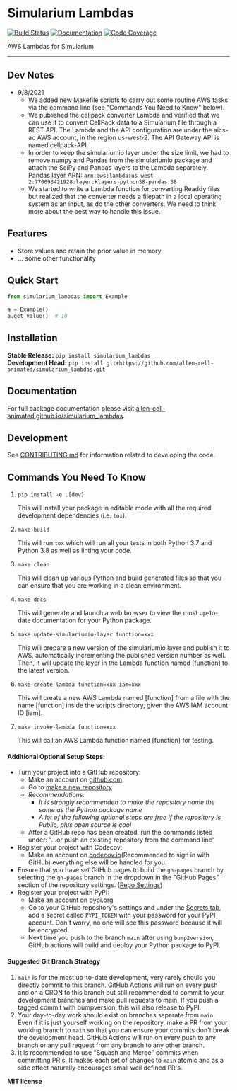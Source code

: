 # Simularium Lambdas

[![Build Status](https://github.com/allen-cell-animated/simularium_lambdas/workflows/Build%20Main/badge.svg)](https://github.com/allen-cell-animated/simularium_lambdas/actions)
[![Documentation](https://github.com/allen-cell-animated/simularium_lambdas/workflows/Documentation/badge.svg)](https://allen-cell-animated.github.io/simularium_lambdas/)
[![Code Coverage](https://codecov.io/gh/allen-cell-animated/simularium_lambdas/branch/main/graph/badge.svg)](https://codecov.io/gh/allen-cell-animated/simularium_lambdas)

AWS Lambdas for Simularium

---

## Dev Notes
- 9/8/2021
    - We added new Makefile scripts to carry out some routine AWS tasks via the command line (see "Commands You Need to Know" below).
    - We published the cellpack converter Lambda and verified that we can use it to convert CellPack data to a Simularium file through a REST API. The Lambda and the API configuration are under the aics-ac AWS account, in the region us-west-2. The API Gateway API is named cellpack-API.
    - In order to keep the simulariumio layer under the size limit, we had to remove numpy and Pandas from the simulariumio package and attach the SciPy and Pandas layers to the Lambda separately. Pandas layer ARN: `arn:aws:lambda:us-west-2:770693421928:layer:Klayers-python38-pandas:38`
    - We started to write a Lambda function for converting Readdy files but realized that the converter needs a filepath in a local operating system as an input, as do the other converters. We need to think more about the best way to handle this issue.

## Features

-   Store values and retain the prior value in memory
-   ... some other functionality

## Quick Start

```python
from simularium_lambdas import Example

a = Example()
a.get_value()  # 10
```

## Installation

**Stable Release:** `pip install simularium_lambdas`<br>
**Development Head:** `pip install git+https://github.com/allen-cell-animated/simularium_lambdas.git`

## Documentation

For full package documentation please visit [allen-cell-animated.github.io/simularium_lambdas](https://allen-cell-animated.github.io/simularium_lambdas).

## Development

See [CONTRIBUTING.md](CONTRIBUTING.md) for information related to developing the code.

## Commands You Need To Know

1. `pip install -e .[dev]`

    This will install your package in editable mode with all the required development
    dependencies (i.e. `tox`).

2. `make build`

    This will run `tox` which will run all your tests in both Python 3.7
    and Python 3.8 as well as linting your code.

3. `make clean`

    This will clean up various Python and build generated files so that you can ensure
    that you are working in a clean environment.

4. `make docs`

    This will generate and launch a web browser to view the most up-to-date
    documentation for your Python package.

5. `make update-simulariumio-layer function=xxx`

    This will prepare a new version of the simulariumio layer and publish it to AWS, automatically incrementing
    the published version number as well. Then, it will update the layer in the Lambda function named [function] to the latest version.

6. `make create-lambda function=xxx iam=xxx`
    
    This will create a new AWS Lambda named [function] from a file with the name [function] inside the
    scripts directory, given the AWS IAM account ID [iam].

7. `make invoke-lambda function=xxx`

    This will call an AWS Lambda function named [function] for testing.


#### Additional Optional Setup Steps:

-   Turn your project into a GitHub repository:
    -   Make an account on [github.com](https://github.com)
    -   Go to [make a new repository](https://github.com/new)
    -   _Recommendations:_
        -   _It is strongly recommended to make the repository name the same as the Python
            package name_
        -   _A lot of the following optional steps are *free* if the repository is Public,
            plus open source is cool_
    -   After a GitHub repo has been created, run the commands listed under:
        "...or push an existing repository from the command line"
-   Register your project with Codecov:
    -   Make an account on [codecov.io](https://codecov.io)(Recommended to sign in with GitHub)
        everything else will be handled for you.
-   Ensure that you have set GitHub pages to build the `gh-pages` branch by selecting the
    `gh-pages` branch in the dropdown in the "GitHub Pages" section of the repository settings.
    ([Repo Settings](https://github.com/allen-cell-animated/simularium_lambdas/settings))
-   Register your project with PyPI:
    -   Make an account on [pypi.org](https://pypi.org)
    -   Go to your GitHub repository's settings and under the
        [Secrets tab](https://github.com/allen-cell-animated/simularium_lambdas/settings/secrets/actions),
        add a secret called `PYPI_TOKEN` with your password for your PyPI account.
        Don't worry, no one will see this password because it will be encrypted.
    -   Next time you push to the branch `main` after using `bump2version`, GitHub
        actions will build and deploy your Python package to PyPI.

#### Suggested Git Branch Strategy

1. `main` is for the most up-to-date development, very rarely should you directly
   commit to this branch. GitHub Actions will run on every push and on a CRON to this
   branch but still recommended to commit to your development branches and make pull
   requests to main. If you push a tagged commit with bumpversion, this will also release to PyPI.
2. Your day-to-day work should exist on branches separate from `main`. Even if it is
   just yourself working on the repository, make a PR from your working branch to `main`
   so that you can ensure your commits don't break the development head. GitHub Actions
   will run on every push to any branch or any pull request from any branch to any other
   branch.
3. It is recommended to use "Squash and Merge" commits when committing PR's. It makes
   each set of changes to `main` atomic and as a side effect naturally encourages small
   well defined PR's.


**MIT license**

